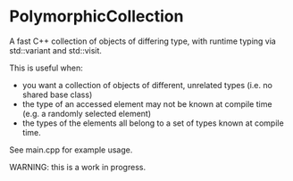 # PolymorphicCollection
A fast C++ collection of objects of differing type, with runtime typing via std::variant and std::visit.

This is useful when:
 * you want a collection of objects of different, unrelated types (i.e. no shared base class)
 * the type of an accessed element may not be known at compile time (e.g. a randomly selected element)
 * the types of the elements all belong to a set of types known at compile time.

See main.cpp for example usage.

WARNING: this is a work in progress.

